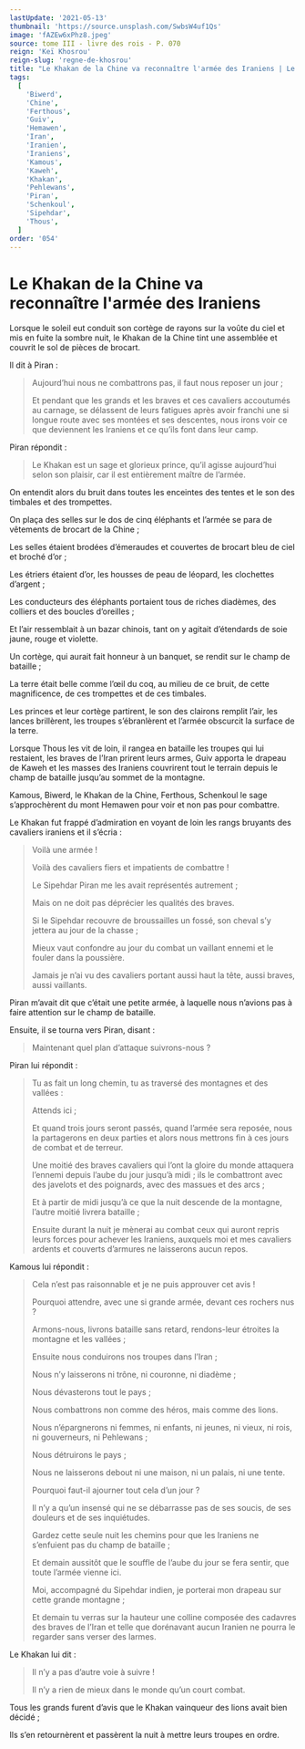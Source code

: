 ```yaml
---
lastUpdate: '2021-05-13'
thumbnail: 'https://source.unsplash.com/SwbsW4uf1Qs'
image: 'fAZEw6xPhz8.jpeg'
source: tome III - livre des rois - P. 070
reign: 'Keï Khosrou'
reign-slug: 'regne-de-khosrou'
title: "Le Khakan de la Chine va reconnaître l'armée des Iraniens | Le Livre des Rois | Shâhnâmeh"
tags:
  [
    'Biwerd',
    'Chine',
    'Ferthous',
    'Guiv',
    'Hemawen',
    'Iran',
    'Iranien',
    'Iraniens',
    'Kamous',
    'Kaweh',
    'Khakan',
    'Pehlewans',
    'Piran',
    'Schenkoul',
    'Sipehdar',
    'Thous',
  ]
order: '054'
---
```


# Le Khakan de la Chine va reconnaître l'armée des Iraniens

Lorsque le soleil eut conduit son cortège de rayons sur la voûte du ciel et mis en fuite la sombre nuit, le Khakan de la Chine tint une assemblée et couvrit le sol de pièces de brocart.

Il dit à Piran :

> Aujourd’hui nous ne combattrons pas, il faut nous reposer un jour ;
>
> Et pendant que les grands et les braves et ces cavaliers accoutumés au carnage, se délassent de leurs fatigues après avoir franchi une si longue route avec ses montées et ses descentes, nous irons voir ce que deviennent les Iraniens et ce qu’ils font dans leur camp.

Piran répondit :

> Le Khakan est un sage et glorieux prince, qu’il agisse aujourd’hui selon son plaisir, car il est entièrement maître de l’armée.

On entendit alors du bruit dans toutes les enceintes des tentes et le son des timbales et des trompettes.

On plaça des selles sur le dos de cinq éléphants et l’armée se para de vêtements de brocart de la Chine ;

Les selles étaient brodées d’émeraudes et couvertes de brocart bleu de ciel et broché d’or ;

Les étriers étaient d’or, les housses de peau de léopard, les clochettes d’argent ;

Les conducteurs des éléphants portaient tous de riches diadèmes, des colliers et des boucles d’oreilles ;

Et l’air ressemblait à un bazar chinois, tant on y agitait d’étendards de soie jaune, rouge et violette.

Un cortège, qui aurait fait honneur à un banquet, se rendit sur le champ de bataille ;

La terre était belle comme l’œil du coq, au milieu de ce bruit, de cette magnificence, de ces trompettes et de ces timbales.

Les princes et leur cortège partirent, le son des clairons remplit l’air, les lances brillèrent, les troupes s’ébranlèrent et l’armée obscurcit la surface de la terre.

Lorsque Thous les vit de loin, il rangea en bataille les troupes qui lui restaient, les braves de l’Iran prirent leurs armes, Guiv apporta le drapeau de Kaweh et les masses des Iraniens couvrirent tout le terrain depuis le champ de bataille jusqu’au sommet de la montagne.

Kamous, Biwerd, le Khakan de la Chine, Ferthous, Schenkoul le sage s’approchèrent du mont Hemawen pour voir et non pas pour combattre.

Le Khakan fut frappé d’admiration en voyant de loin les rangs bruyants des cavaliers iraniens et il s’écria :

> Voilà une armée !
>
> Voilà des cavaliers fiers et impatients de combattre !
>
> Le Sipehdar Piran me les avait représentés autrement ;
>
> Mais on ne doit pas déprécier les qualités des braves.
>
> Si le Sipehdar recouvre de broussailles un fossé, son cheval s’y jettera au jour de la chasse ;
>
> Mieux vaut confondre au jour du combat un vaillant ennemi et le fouler dans la poussière.
>
> Jamais je n’ai vu des cavaliers portant aussi haut la tête, aussi braves, aussi vaillants.

Piran m’avait dit que c’était une petite armée, à laquelle nous n’avions pas à faire attention sur le champ de bataille.

Ensuite, il se tourna vers Piran, disant :

> Maintenant quel plan d’attaque suivrons-nous ?

Piran lui répondit :

> Tu as fait un long chemin, tu as traversé des montagnes et des vallées : 
>
> Attends ici ;
>
> Et quand trois jours seront passés, quand l’armée sera reposée, nous la partagerons en deux parties et alors nous mettrons fin à ces jours de combat et de terreur.
>
> Une moitié des braves cavaliers qui l’ont la gloire du monde attaquera l’ennemi depuis l’aube du jour jusqu’à midi ; ils le combattront avec des javelots et des poignards, avec des massues et des arcs ;
>
> Et à partir de midi jusqu’à ce que la nuit descende de la montagne, l’autre moitié livrera bataille ;
>
> Ensuite durant la nuit je mènerai au combat ceux qui auront repris leurs forces pour achever les Iraniens, auxquels moi et mes cavaliers ardents et couverts d’armures ne laisserons aucun repos.

Kamous lui répondit :

> Cela n’est pas raisonnable et je ne puis approuver cet avis !
>
> Pourquoi attendre, avec une si grande armée, devant ces rochers nus ?
>
> Armons-nous, livrons bataille sans retard, rendons-leur étroites la montagne et les vallées ;
>
> Ensuite nous conduirons nos troupes dans l’Iran ;
>
> Nous n’y laisserons ni trône, ni couronne, ni diadème ;
>
> Nous dévasterons tout le pays ;
>
> Nous combattrons non comme des héros, mais comme des lions.
>
> Nous n’épargnerons ni femmes, ni enfants, ni jeunes, ni vieux, ni rois, ni gouverneurs, ni Pehlewans ;
>
> Nous détruirons le pays ;
>
> Nous ne laisserons debout ni une maison, ni un palais, ni une tente.
>
> Pourquoi faut-il ajourner tout cela d’un jour ?
>
> Il n’y a qu’un insensé qui ne se débarrasse pas de ses soucis, de ses douleurs et de ses inquiétudes.
>
> Gardez cette seule nuit les chemins pour que les Iraniens ne s’enfuient pas du champ de bataille ;
>
> Et demain aussitôt que le souffle de l’aube du jour se fera sentir, que toute l’armée vienne ici.
>
> Moi, accompagné du Sipehdar indien, je porterai mon drapeau sur cette grande montagne ;
>
> Et demain tu verras sur la hauteur une colline composée des cadavres des braves de l’Iran et telle que dorénavant aucun Iranien ne pourra le regarder sans verser des larmes.

Le Khakan lui dit :

> Il n’y a pas d’autre voie à suivre !
>
> Il n’y a rien de mieux dans le monde qu’un court combat.

Tous les grands furent d’avis que le Khakan vainqueur des lions avait bien décidé ;

Ils s’en retournèrent et passèrent la nuit à mettre leurs troupes en ordre.
